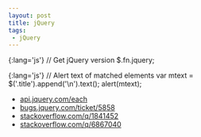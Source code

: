 ```yaml
---
layout: post
title: jQuery
tags:
 - jQuery
---
```


{:lang='js'}
	// Get jQuery version
	$.fn.jquery;

{:lang='js'}
	// Alert text of matched elements
	var mtext = $('.title').append('\n').text();
	alert(mtext);

* [api.jquery.com/each](http://api.jquery.com/each)
* [bugs.jquery.com/ticket/5858](http://bugs.jquery.com/ticket/5858)
* [stackoverflow.com/q/1841452](http://stackoverflow.com/q/1841452)
* [stackoverflow.com/q/6867040](http://stackoverflow.com/q/6867040)